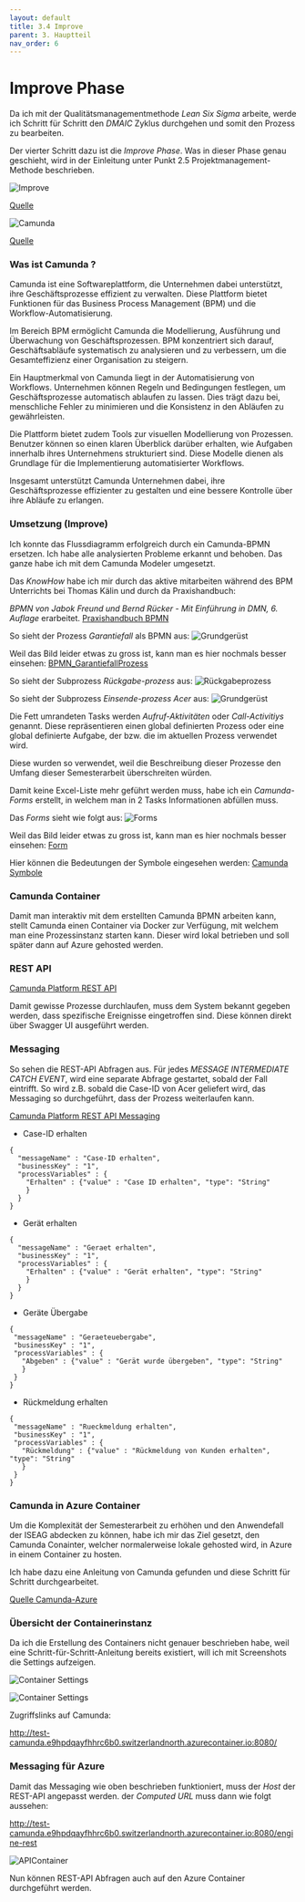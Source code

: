 ```yaml
---
layout: default
title: 3.4 Improve
parent: 3. Hauptteil
nav_order: 6
---
```


# Improve Phase

Da ich mit der Qualitätsmanagementmethode *Lean Six Sigma* arbeite, werde ich Schritt für Schritt den *DMAIC* Zyklus durchgehen und somit den Prozess zu bearbeiten. 

Der vierter Schritt dazu ist die *Improve Phase*. Was in dieser Phase genau geschieht, wird in der Einleitung unter Punkt 2.5 Projektmanagement-Methode beschrieben.

![Improve](../../ressources/bilder/rsz_improvement.png)

[Quelle](../Quellenverzeichnis/index.md#improve)


![Camunda](../../ressources/bilder/camunda-logo-vector.png)

[Quelle](../Quellenverzeichnis/index.md#camunda)

### Was ist Camunda ?

Camunda ist eine Softwareplattform, die Unternehmen dabei unterstützt, ihre Geschäftsprozesse effizient zu verwalten. Diese Plattform bietet Funktionen für das Business Process Management (BPM) und die Workflow-Automatisierung.

Im Bereich BPM ermöglicht Camunda die Modellierung, Ausführung und Überwachung von Geschäftsprozessen. BPM konzentriert sich darauf, Geschäftsabläufe systematisch zu analysieren und zu verbessern, um die Gesamteffizienz einer Organisation zu steigern.

Ein Hauptmerkmal von Camunda liegt in der Automatisierung von Workflows. Unternehmen können Regeln und Bedingungen festlegen, um Geschäftsprozesse automatisch ablaufen zu lassen. Dies trägt dazu bei, menschliche Fehler zu minimieren und die Konsistenz in den Abläufen zu gewährleisten.

Die Plattform bietet zudem Tools zur visuellen Modellierung von Prozessen. Benutzer können so einen klaren Überblick darüber erhalten, wie Aufgaben innerhalb ihres Unternehmens strukturiert sind. Diese Modelle dienen als Grundlage für die Implementierung automatisierter Workflows.

Insgesamt unterstützt Camunda Unternehmen dabei, ihre Geschäftsprozesse effizienter zu gestalten und eine bessere Kontrolle über ihre Abläufe zu erlangen.

### Umsetzung (Improve)

Ich konnte das Flussdiagramm erfolgreich durch ein Camunda-BPMN ersetzen. Ich habe alle analysierten Probleme erkannt und behoben. Das ganze habe ich mit dem Camunda Modeler umgesetzt. 

Das *KnowHow* habe ich mir durch das aktive mitarbeiten während des BPM Unterrichts bei Thomas Kälin und durch da Praxishandbuch:

 *BPMN von Jabok Freund und Bernd Rücker - Mit Einführung in DMN, 6. Auflage* erarbeitet.
[Praxishandbuch BPMN](https://www.hanser-elibrary.com/doi/epdf/10.3139/9783446461123.fm)

So sieht der Prozess *Garantiefall* als BPMN aus:
![Grundgerüst](../../ressources/bilder/Grundgeruest_2.png)

Weil das Bild leider etwas zu gross ist, kann man es hier nochmals besser einsehen:
[BPMN_GarantiefallProzess](https://1drv.ms/i/s!AkAN2Wz9R_53goQICLz8rEPNkftU2w?e=NkmuFI)

So sieht der Subprozess *Rückgabe-prozess* aus:
![Rückgabeprozess](../../ressources/bilder/Rueckgabeprozessv2.png)

So sieht der Subprozess *Einsende-prozess Acer* aus:
![Grundgerüst](../../ressources/bilder/Einsenden.png)

Die Fett umrandeten Tasks werden *Aufruf-Aktivitäten* oder *Call-Activitiys* genannt. Diese repräsentieren einen global definierten Prozess oder eine global definierte Aufgabe, der bzw. die im aktuellen Prozess verwendet wird.

Diese wurden so verwendet, weil die Beschreibung dieser Prozesse den Umfang dieser Semesterarbeit überschreiten würden.

Damit keine Excel-Liste mehr geführt werden muss, habe ich ein *Camunda-Forms* erstellt, in welchem man in 2 Tasks Informationen abfüllen muss. 

Das *Forms* sieht wie folgt aus:
![Forms](../../ressources/bilder/Form.png)

Weil das Bild leider etwas zu gross ist, kann man es hier nochmals besser einsehen:
[Form](https://1drv.ms/i/s!AkAN2Wz9R_53goRE_bfODlaQCj9AWQ?e=3b1o9F)

Hier können die Bedeutungen der Symbole eingesehen werden:
[Camunda Symbole](../Quellenverzeichnis/index.md#camunda-symbole)

### Camunda Container

Damit man interaktiv mit dem erstellten Camunda BPMN arbeiten kann, stellt Camunda einen Container via Docker zur Verfügung, mit welchem man eine Prozessinstanz starten kann. Dieser wird lokal betrieben und soll später dann auf Azure gehosted werden.

### REST API

[Camunda Platform REST API](http://test-camunda.e9hpdqayfhhrc6b0.switzerlandnorth.azurecontainer.io:8080/swaggerui/)

Damit gewisse Prozesse durchlaufen, muss dem System bekannt gegeben werden, dass spezifische Ereignisse eingetroffen sind. Diese können direkt über Swagger UI ausgeführt werden.

### Messaging

So sehen die REST-API Abfragen aus. Für jedes *MESSAGE INTERMEDIATE CATCH EVENT*, wird eine separate Abfrage gestartet, sobald der Fall eintrifft. So wird z.B. sobald die Case-ID von Acer geliefert wird, das Messaging so durchgeführt, dass der Prozess weiterlaufen kann.

[Camunda Platform REST API Messaging](http://test-camunda.e9hpdqayfhhrc6b0.switzerlandnorth.azurecontainer.io:8080/swaggerui/#/Message)

- Case-ID erhalten

```
{
  "messageName" : "Case-ID erhalten",
  "businessKey" : "1",
  "processVariables" : {
    "Erhalten" : {"value" : "Case ID erhalten", "type": "String"
    }
  }
}
```

- Gerät erhalten

```
{
  "messageName" : "Geraet erhalten",
  "businessKey" : "1",
  "processVariables" : {
    "Erhalten" : {"value" : "Gerät erhalten", "type": "String"
    }
  }
}
```

- Geräte Übergabe

 ```
{
  "messageName" : "Geraeteuebergabe",
  "businessKey" : "1",
  "processVariables" : {
    "Abgeben" : {"value" : "Gerät wurde übergeben", "type": "String"
    }
  }
}
```

- Rückmeldung erhalten

 ```
{
  "messageName" : "Rueckmeldung erhalten",
  "businessKey" : "1",
  "processVariables" : {
    "Rückmeldung" : {"value" : "Rückmeldung von Kunden erhalten", "type": "String"
    }
  }
}
```

### Camunda in Azure Container

Um die Komplexität der Semesterarbeit zu erhöhen und den Anwendefall der ISEAG abdecken zu können, habe ich mir das Ziel gesetzt, den Camunda Conainter, welcher normalerweise lokale gehosted wird, in Azure in einem Container zu hosten.

Ich habe dazu eine Anleitung von Camunda gefunden und diese Schritt für Schritt durchgearbeitet.

[Quelle Camunda-Azure](../Quellenverzeichnis/index.md#camunda-azure)
### Übersicht der Containerinstanz

Da ich die Erstellung des Containers nicht genauer beschrieben habe, weil eine Schritt-für-Schritt-Anleitung bereits existiert, will ich mit Screenshots die Settings aufzeigen.

![Container Settings](../../ressources/bilder/Camunda_Container_Settings.png)

![Container Settings](../../ressources/bilder/Camunda_Container.png)


Zugriffslinks auf Camunda:

http://test-camunda.e9hpdqayfhhrc6b0.switzerlandnorth.azurecontainer.io:8080/

### Messaging für Azure

Damit das Messaging wie oben beschrieben funktioniert, muss der *Host* der REST-API angepasst werden.
der *Computed URL* muss dann wie folgt aussehen:

http://test-camunda.e9hpdqayfhhrc6b0.switzerlandnorth.azurecontainer.io:8080/engine-rest

![APIContainer](../../ressources/bilder/REST_API_Container.png)

Nun können REST-API Abfragen auch auf den Azure Container durchgeführt werden.

